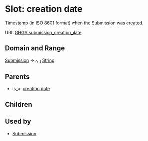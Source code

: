 
# Slot: creation date


Timestamp (in ISO 8601 format) when the Submission was created.

URI: [GHGA:submission_creation_date](https://w3id.org/GHGA/submission_creation_date)


## Domain and Range

[Submission](Submission.md) &#8594;  <sub>0..1</sub> [String](types/String.md)

## Parents

 *  is_a: [creation date](creation_date.md)

## Children


## Used by

 * [Submission](Submission.md)
